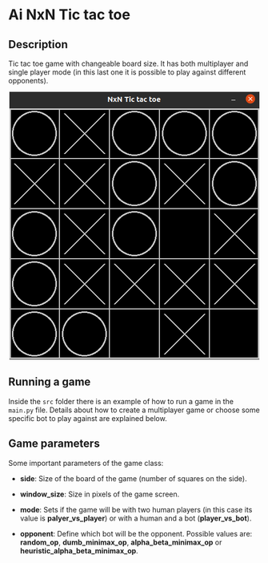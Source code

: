 # Ai NxN Tic tac toe
## Description
Tic tac toe game with changeable board size. It has both multiplayer and single player mode (in this last one it is possible to play against different opponents).


<p align="center">
  <img src="https://github.com/Pauloguilhermepp/AI_NxN_tic_tac_toe/blob/main/Imgs/tictactoe_img.png?">
</p>

## Running a game
Inside the `src` folder there is an example of how to run a game in the `main.py` file. Details about how to create a multiplayer game or choose some specific bot to play against are explained below.

## Game parameters
Some important parameters of the game class:

* **side**: Size of the board of the game (number of squares on the side). 

* **window_size**: Size in pixels of the game screen.

* **mode**: Sets if the game will be with two human players (in this case its value is **palyer_vs_player**) or with a human and a bot (**player_vs_bot**).

* **opponent**: Define which bot will be the opponent. Possible values are: **random_op**, **dumb_minimax_op**, **alpha_beta_minimax_op** or **heuristic_alpha_beta_minimax_op**.
